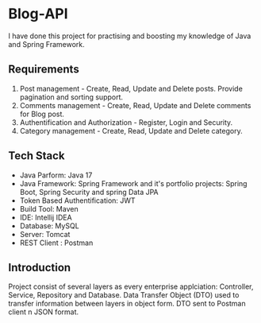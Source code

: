 # Blog-API
I have done this project for practising and boosting my knowledge of Java and Spring Framework. 

## Requirements
1. Post management - Create, Read, Update and Delete posts. Provide pagination and sorting support.
2. Comments management - Create, Read, Update and Delete comments for Blog post.
3. Authentification and Authorization - Register, Login and Security.
4. Category management - Create, Read, Update and Delete category.

## Tech Stack
- Java Parform: Java 17
- Java Framework: Spring Framework and it's portfolio projects: Spring Boot, Spring Security and spring Data JPA
- Token Based Authentification: JWT
- Build Tool: Maven
- IDE: Intellij IDEA
- Database: MySQL
- Server: Tomcat
- REST Client : Postman

## Introduction
Project consist of several layers as every enterprise applciation: Controller, Service, Repository and Database. Data Transfer Object (DTO) used to transfer information between layers in object form. DTO sent to Postman client n JSON format.
